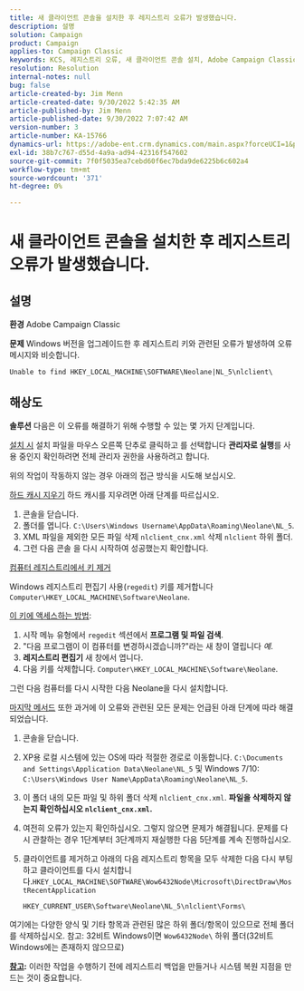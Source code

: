 ```yaml
---
title: 새 클라이언트 콘솔을 설치한 후 레지스트리 오류가 발생했습니다.
description: 설명
solution: Campaign
product: Campaign
applies-to: Campaign Classic
keywords: KCS, 레지스트리 오류, 새 클라이언트 콘솔 설치, Adobe Campaign Classic, 문제 해결, 캐시 지우기, 재편집, 레지스트리 키
resolution: Resolution
internal-notes: null
bug: false
article-created-by: Jim Menn
article-created-date: 9/30/2022 5:42:35 AM
article-published-by: Jim Menn
article-published-date: 9/30/2022 7:07:42 AM
version-number: 3
article-number: KA-15766
dynamics-url: https://adobe-ent.crm.dynamics.com/main.aspx?forceUCI=1&pagetype=entityrecord&etn=knowledgearticle&id=d210f2ad-8240-ed11-9db1-0022480866ad
exl-id: 38b7c767-d55d-4a9a-ad94-42316f547602
source-git-commit: 7f0f5035ea7cebd60f6ec7bda9de6225b6c602a4
workflow-type: tm+mt
source-wordcount: '371'
ht-degree: 0%

---
```


# 새 클라이언트 콘솔을 설치한 후 레지스트리 오류가 발생했습니다.

## 설명


<b>환경</b>
Adobe Campaign Classic

<b>문제</b>
Windows 버전을 업그레이드한 후 레지스트리 키와 관련된 오류가 발생하여 오류 메시지와 비슷합니다.


```
Unable to find HKEY_LOCAL_MACHINE\SOFTWARE\Neolane|NL_5\nlclient\
```



## 해상도


<b>솔루션</b>
다음은 이 오류를 해결하기 위해 수행할 수 있는 몇 가지 단계입니다.

<u>설치 시</u>
설치 파일을 마우스 오른쪽 단추로 클릭하고 를 선택합니다 <b>관리자로 실행</b>를 사용 중인지 확인하려면 전체 관리자 권한을 사용하려고 합니다.

위의 작업이 작동하지 않는 경우 아래의 접근 방식을 시도해 보십시오.

<u>하드 캐시 지우기</u>
하드 캐시를 지우려면 아래 단계를 따르십시오.

1. 콘솔을 닫습니다.
2. 폴더를 엽니다. `C:\Users\Windows Username\AppData\Roaming\Neolane\NL_5`.
3. XML 파일을 제외한 모든 파일 삭제 `nlclient_cnx.xml` 삭제 `nlclient` 하위 폴더.
4. 그런 다음 콘솔 을 다시 시작하여 성공했는지 확인합니다.


<u>컴퓨터 레지스트리에서 키 제거</u>

Windows 레지스트리 편집기 사용(`regedit`) 키를 제거합니다 `Computer\HKEY_LOCAL_MACHINE\Software\Neolane`.

<u>이 키에 액세스하는 방법</u>:

1. 시작 메뉴 유형에서 `regedit` 섹션에서 <b>프로그램 및 파일 검색</b>.
2. &quot;다음 프로그램이 이 컴퓨터를 변경하시겠습니까?&quot;라는 새 창이 열립니다 *예*.
3. <b>레지스트리 편집기</b> 새 창에서 엽니다.
4. 다음 키를 삭제합니다. `Computer\HKEY_LOCAL_MACHINE\Software\Neolane`.


그런 다음 컴퓨터를 다시 시작한 다음 Neolane을 다시 설치합니다.

<u>마지막 메서드</u>
또한 과거에 이 오류와 관련된 모든 문제는 언급된 아래 단계에 따라 해결되었습니다.

1. 콘솔을 닫습니다.
2. XP용 로컬 시스템에 있는 OS에 따라 적절한 경로로 이동합니다. `C:\Documents and Settings\Application Data\Neolane\NL_5` 및 Windows 7/10: `C:\Users\Windows User Name\AppData\Roaming\Neolane\NL_5`.
3. 이 폴더 내의 모든 파일 및 하위 폴더 삭제 `nlclient_cnx.xml`. <b>파일을 삭제하지 않는지 확인하십시오 `nlclient_cnx.xml`.</b>
4. 여전히 오류가 있는지 확인하십시오. 그렇지 않으면 문제가 해결됩니다. 문제를 다시 관찰하는 경우 1단계부터 3단계까지 재실행한 다음 5단계를 계속 진행하십시오.
5. 클라이언트를 제거하고 아래의 다음 레지스트리 항목을 모두 삭제한 다음 다시 부팅하고 클라이언트를 다시 설치합니다.`HKEY_LOCAL_MACHINE\SOFTWARE\Wow6432Node\Microsoft\DirectDraw\MostRecentApplication`

   `HKEY_CURRENT_USER\Software\Neolane\NL_5\nlclient\Forms\`


여기에는 다양한 양식 및 기타 항목과 관련된 많은 하위 폴더/항목이 있으므로 전체 폴더를 삭제하십시오.
참고: 32비트 Windows이면 `Wow6432Node\` 하위 폴더(32비트 Windows에는 존재하지 않으므로)

<u><b>참고</b></u><b>:</b> 이러한 작업을 수행하기 전에 레지스트리 백업을 만들거나 시스템 복원 지점을 만드는 것이 중요합니다.
